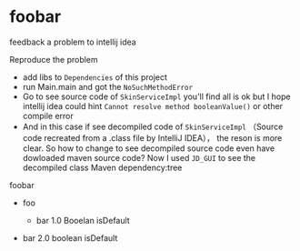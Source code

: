 # foobar
feedback a problem to intellij idea

Reproduce the problem
- add libs to `Dependencies` of this project
- run Main.main and got the `NoSuchMethodError`
- Go to see source code of `SkinServiceImpl` you'll find all is ok but I hope intellij idea could hint `Cannot resolve method booleanValue()` or other compile error
- And in this case if see decompiled code of `SkinServiceImpl` （Source code recreated from a .class file by IntelliJ IDEA）， the reson is more clear. So how to change to see decompiled source code even have dowloaded maven source code? Now I used `JD_GUI` to see the decompiled class
Maven dependency:tree

foobar
- foo
  - bar 1.0 Booelan isDefault
  
- bar 2.0 boolean isDefault 
  
